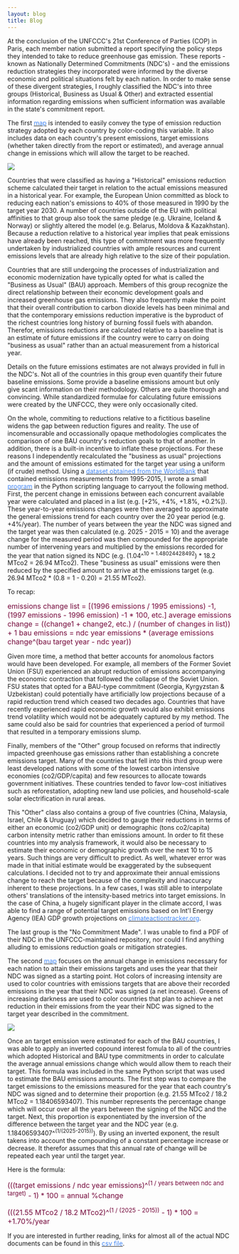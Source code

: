 ```yaml
---
layout: blog
title: Blog
---
```



At the conclusion of the UNFCCC's 21st Conference of Parties (COP) in Paris, each member nation submitted a report specifying the policy steps they intended to take to reduce greenhouse gas emission. These reports - known as Nationally Determined Commitments (NDC's) - and the emissions reduction strategies they incorporated were informed by the diverse economic and political situations felt by each nation. In order to make sense of these divergent strategies, I roughly classified the NDC's into three groups (Historical, Business as Usual & Other) and extracted essential information regarding emissions when sufficient information was available in the state's commitment report. 

The first [<font color='#4286f4'>map</font>](https://etoole.github.io/GIS_Final/commitment_type) is intended to easily convey the type of emission reduction strategy adopted by each country by color-coding this variable. It also includes data on each country's present emissions, target emissions (whether taken directly from the report or estimated), and average annual change in emissions which will allow the target to be reached. 

[![](https://etoole.github.io/GIS_Final/assets/img/commitment_type.png)](https://etoole.github.io/GIS_Final/commitment_type "Paris Climate Accord - Nationally Determined Commitments by Type. Eric Toole, 2018")

Countries that were classified as having a "Historical" emissions reduction scheme calculated their target in relation to the actual emissions measured in a historical year. For example, the European Union committed as block to reducing each nation's emissions to 40% of those measured in 1990 by the target year 2030. A number of countries outside of the EU with political affinities to that group also took the same pledge (e.g. Ukraine, Iceland & Norway) or slightly altered the model (e.g. Belarus, Moldova & Kazakhstan). Because a reduction relative to a historical year implies that peak emissions have already been reached, this type of commitment was more frequently undertaken by industrialized countries with ample resources and current emissions levels that are already high relative to the size of their population. 

Countries that are still undergoing the processes of industrialization and economic modernization have typically opted for what is called the "Business as Usual" (BAU) approach. Members of this group recognize the direct relationship between their economic development goals and increased greenhouse gas emissions. They also frequently make the point that their overall contribution to carbon dioxide levels has been minimal and that the contemporary emissions reduction imperative is the byproduct of the richest countries long history of burning fossil fuels with abandon. Therefor, emissions reductions are calculated relative to a baseline that is an estimate of future emissions if the country were to carry on doing "business as usual" rather than an actual measurement from a historical year. 

Details on the future emissions estimates are not always provided in full in the NDC's. Not all of the countries in this group even quantify their future baseline emissions. Some provide a baseline emissions amount but only give scant information on their methodology. Others are quite thorough and convincing. While standardized formulae for calculating future emissions were created by the UNFCCC, they were only occasionally cited. 

On the whole, commiting to reductions relative to a fictitious baseline widens the gap between reduction figures and reality. The use of incomensurable and occassionally opaque methodologies complicates the comparison of one BAU country's reduction goals to that of another. In addition, there is a built-in incentive to inflate these projections. For these reasons I independently recalculated the "business as usual" projections and the amount of emissions estimated for the target year using a uniform (if crude) method. Using a [<font color='#4286f4'>dataset obtained from the WorldBank</font>](https://github.com/etoole/GIS_Final/blob/master/data/Emissions_1995_to_2016.csv) that contained emissions measurements from 1995-2015, I wrote a small [<font color='#4286f4'>program</font>](https://github.com/etoole/GIS_Final/blob/master/calculate_ndc_amount.py) in the Python scripting language to carryout the following method. First, the percent change in emissions between each concurrent available year were calculated and placed in a list (e.g. [+2%, +4%, +1.8%, +0.2%]). These year-to-year emissions changes were then averaged to approximate the general emissions trend for each country over the 20 year period (e.g. +4%/year). The number of years between the year the NDC was signed and the target year was then calculated (e.g. 2025 - 2015 = 10) and the average change for the measured period was then compounded for the appropriate number of intervening years and multiplied by the emissions recorded for the year that nation signed its NDC (e.g. (1.04^<sup>10 = 1.48024428492</sup>) * 18.2 MTco2 = 26.94 MTco2). These "business as usual" emissions were then reduced by the specified amount to arrive at the emissions target (e.g. 26.94 MTco2 * (0.8 = 1 - 0.20) = 21.55 MTco2). 

To recap:

<p>
<font color='#75093b' size='3em' font-style='italicized' font-family='Courier New'>
emissions change list = [(1996 emissions / 1995 emissions) -1, (1997 emissions - 1996 emission) -1 * 100, etc.]
average emissions change = ((change1 + change2, etc.) / (number of changes in list)) + 1
bau emissions = ndc year emissions * (average emissions change^(bau target year - ndc year))
</font>
</p>


Given more time, a method that better accounts for anomolous factors would have been developed. For example, all members of the Former Soviet Union (FSU) experienced an abrupt reduction of emissions accompanying the economic contraction that followed the collapse of the Soviet Union. FSU states that opted for a BAU-type commitment (Georgia, Kyrgyzstan & Uzbekistan) could potentially have artificially low projections because of a rapid reduction trend which ceased two decades ago. Countries that have recently experienced rapid economic growth would also exhibit emissions trend volatility which would not be adequately captured by my method. The same could also be said for countries that experienced a period of turmoil that resulted in a temporary emissions slump.

Finally, members of the "Other" group focused on reforms that indirectly impacted greenhouse gas emissions rather than establishing a concrete emissions target. Many of the countries that fell into this third group were least developed nations with some of the lowest carbon intensive economies (co2/GDP/capita) and few resources to allocate towards government initiatives. These countries tended to favor low-cost initiatives such as reforestation, adopting new land use policies, and household-scale solar electrification in rural areas. 

This "Other" class also contains a group of five countries (China, Malaysia, Israel, Chile & Uruguay) which decided to gauge their reductions in terms of either an economic (co2/GDP unit) or demographic (tons co2/capita) carbon intensity metric rather than emissions amount. In order to fit these countries into my analysis framework, it would also be necessary to estimate their economic or demographic growth over the next 10 to 15 years. Such things are very difficult to predict. As well, whatever error was made in that initial estimate would be exaggerated by the subsequent calculations. I decided not to try and approximate their annual emissions change to reach the target because of the complexity and inaccuracy inherent to these projections. In a few cases, I was still able to interpolate others' translations of the intensity-based metrics into target emissions. In the case of China, a hugely significant player in the climate accord, I was able to find a range of potential target emissions based on Int'l Energy Agency (IEA) GDP growth projections on [<font color='#4286f4'>climateactiontracker.org</font>](http://climateactiontracker.org/countries/china/).

The last group is the "No Commitment Made". I was unable to find a PDF of their NDC in the UNFCCC-maintained repository, nor could I find anything alluding to emissions reduction goals or mitigation strategies. 

The second [<font color='#4286f4'>map</font>](https://etoole.github.io/GIS_Final/estimated_emissions) focuses on the annual change in emissions necessary for each nation to attain their emissions targets and uses the year that their NDC was signed as a starting point. Hot colors of increasing intensity are used to color countries with emissions targets that are above their recorded emissions in the year that their NDC was signed (a net increase). Greens of increasing darkness are used to color countries that plan to achieve a net reduction in their emissions from the year their NDC was signed to the target year described in the commitment.

[![](https://etoole.github.io/GIS_Final/assets/img/estimated_emissions.png)](https://etoole.github.io/GIS_Final/estimated_emissions "Paris Climate Accord - Annual Change in Emissions to reach Target. Eric Toole, 2018")

Once an target emission were estimated for each of the BAU countries, I was able to apply an inverted copound interest fomula to all of the countries which adopted Historical and BAU type commitments in order to calculate the average annual emissions change which would allow them to reach their target. This formula was included in the same Python script that was used to estimate the BAU emissions amounts. The first step was to compare the target emissions to the emissions measured for the year that each country's NDC was signed and to determine their proportion (e.g. 21.55 MTco2 / 18.2 MTco2 = 1.18406593407). This number represents the percentage change which will occur over all the years between the signing of the NDC and the target. Next, this proportion is exponentiated by the inversion of the difference between the target year and the NDC year (e.g. 1.18406593407^<sup>(1/(2025-2015))</sup>). By using an inverted exponent, the result takens into account the compounding of a constant percentage increase or decrease. It therefor assumes that this annual rate of change will be repeated each year until the target year.

Here is the formula: 

<p>
<font color='#75093b' size='3em' font-style='italicized' font-family='Courier New'>
(((target emissions / ndc year emissions)^<sup>(1 / years between ndc and target)</sup> - 1) * 100 = annual %change

(((21.55 MTco2 / 18.2 MTco2)^<sup>(1 / (2025 - 2015))</sup> - 1) * 100 = +1.70%/year
</font>
</p>

If you are interested in further reading, links for almost all of the actual NDC documents can be found in this [<font color='#4286f4'>csv file</font>](https://github.com/etoole/GIS_Final/blob/master/data/NDCs_details_calculated_with_avg_figures). 

